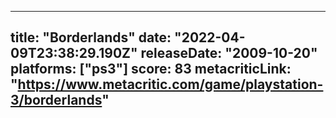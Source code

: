 
---
title: "Borderlands"
date: "2022-04-09T23:38:29.190Z"
releaseDate: "2009-10-20"
platforms: ["ps3"]
score: 83
metacriticLink: "https://www.metacritic.com/game/playstation-3/borderlands"
---
